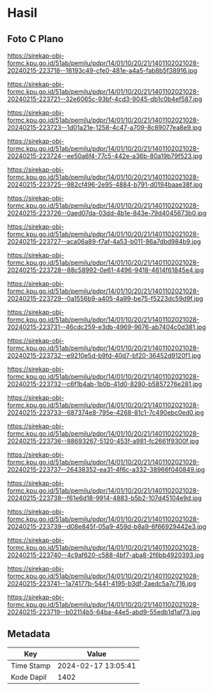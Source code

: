 # Hasil

## Foto C Plano

https://sirekap-obj-formc.kpu.go.id/51ab/pemilu/pdpr/14/01/10/20/21/1401102021028-20240215-223718--18193c49-cfe0-481e-a4a5-fab8b5f38916.jpg

https://sirekap-obj-formc.kpu.go.id/51ab/pemilu/pdpr/14/01/10/20/21/1401102021028-20240215-223721--32e6065c-93bf-4cd3-9045-db1c0b4ef587.jpg

https://sirekap-obj-formc.kpu.go.id/51ab/pemilu/pdpr/14/01/10/20/21/1401102021028-20240215-223723--1d01a21e-1258-4c47-a709-8c89077ea8e9.jpg

https://sirekap-obj-formc.kpu.go.id/51ab/pemilu/pdpr/14/01/10/20/21/1401102021028-20240215-223724--ee50a6f4-77c5-442e-a36b-80a19b79f523.jpg

https://sirekap-obj-formc.kpu.go.id/51ab/pemilu/pdpr/14/01/10/20/21/1401102021028-20240215-223725--982cf496-2e95-4884-b791-d0194baae38f.jpg

https://sirekap-obj-formc.kpu.go.id/51ab/pemilu/pdpr/14/01/10/20/21/1401102021028-20240215-223726--0aed07da-03dd-4b1e-843e-79d4045673b0.jpg

https://sirekap-obj-formc.kpu.go.id/51ab/pemilu/pdpr/14/01/10/20/21/1401102021028-20240215-223727--aca06a89-f7af-4a53-b011-86a7dbd984b9.jpg

https://sirekap-obj-formc.kpu.go.id/51ab/pemilu/pdpr/14/01/10/20/21/1401102021028-20240215-223728--88c58992-0e61-4496-9418-4614f61845e4.jpg

https://sirekap-obj-formc.kpu.go.id/51ab/pemilu/pdpr/14/01/10/20/21/1401102021028-20240215-223729--0a1556b9-a405-4a99-be75-f5223dc59d9f.jpg

https://sirekap-obj-formc.kpu.go.id/51ab/pemilu/pdpr/14/01/10/20/21/1401102021028-20240215-223731--46cdc259-e3db-4969-9676-ab7404c0d381.jpg

https://sirekap-obj-formc.kpu.go.id/51ab/pemilu/pdpr/14/01/10/20/21/1401102021028-20240215-223732--e9210e5d-b9fd-40d7-bf20-36452d9120f1.jpg

https://sirekap-obj-formc.kpu.go.id/51ab/pemilu/pdpr/14/01/10/20/21/1401102021028-20240215-223732--c6f1b4ab-1b0b-41d0-8280-b5857276e281.jpg

https://sirekap-obj-formc.kpu.go.id/51ab/pemilu/pdpr/14/01/10/20/21/1401102021028-20240215-223733--687374e8-795e-4268-81c1-7c490ebc0ed0.jpg

https://sirekap-obj-formc.kpu.go.id/51ab/pemilu/pdpr/14/01/10/20/21/1401102021028-20240215-223736--88693267-5120-453f-a981-fc2661f9300f.jpg

https://sirekap-obj-formc.kpu.go.id/51ab/pemilu/pdpr/14/01/10/20/21/1401102021028-20240215-223737--26438352-ea31-4f6c-a332-38966f040849.jpg

https://sirekap-obj-formc.kpu.go.id/51ab/pemilu/pdpr/14/01/10/20/21/1401102021028-20240215-223738--f61e6d18-9914-4883-b5b2-107d45104e9d.jpg

https://sirekap-obj-formc.kpu.go.id/51ab/pemilu/pdpr/14/01/10/20/21/1401102021028-20240215-223739--d08e845f-05a9-459d-b8a9-6f66929442e3.jpg

https://sirekap-obj-formc.kpu.go.id/51ab/pemilu/pdpr/14/01/10/20/21/1401102021028-20240215-223740--4c9af620-c588-4bf7-aba8-2f6bb4920393.jpg

https://sirekap-obj-formc.kpu.go.id/51ab/pemilu/pdpr/14/01/10/20/21/1401102021028-20240215-223741--1a74177b-5441-4195-b3df-2aedc5a7c716.jpg

https://sirekap-obj-formc.kpu.go.id/51ab/pemilu/pdpr/14/01/10/20/21/1401102021028-20240215-223719--b02114b5-64ba-44e5-abd9-55edb1d1af73.jpg


## Metadata

| Key        | Value               |
| ---------- | ------------------- |
| Time Stamp | 2024-02-17 13:05:41 |
| Kode Dapil | 1402                |



